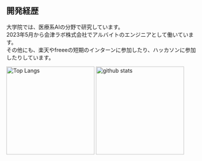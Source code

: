 ## 開発経歴
大学院では、医療系AIの分野で研究しています。  
2023年5月から会津ラボ株式会社でアルバイトのエンジニアとして働いています。  
その他にも、楽天やfreeeの短期のインターンに参加したり、ハッカソンに参加したりしています。

<p align="left"> 
  <img alt="Top Langs" height="230px" src="https://github-readme-stats.vercel.app/api/top-langs/?username=yuki-tome&show_icons=true" />
  <img alt="github stats" height="230px" src="https://github-readme-stats.vercel.app/api?username=yuki-tome&show_icons=ture" />
</p>
